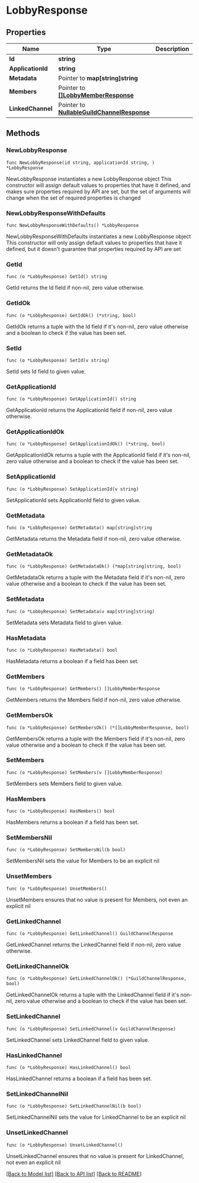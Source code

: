 # LobbyResponse

## Properties

Name | Type | Description | Notes
------------ | ------------- | ------------- | -------------
**Id** | **string** |  | 
**ApplicationId** | **string** |  | 
**Metadata** | Pointer to **map[string]string** |  | [optional] 
**Members** | Pointer to [**[]LobbyMemberResponse**](LobbyMemberResponse.md) |  | [optional] 
**LinkedChannel** | Pointer to [**NullableGuildChannelResponse**](GuildChannelResponse.md) |  | [optional] 

## Methods

### NewLobbyResponse

`func NewLobbyResponse(id string, applicationId string, ) *LobbyResponse`

NewLobbyResponse instantiates a new LobbyResponse object
This constructor will assign default values to properties that have it defined,
and makes sure properties required by API are set, but the set of arguments
will change when the set of required properties is changed

### NewLobbyResponseWithDefaults

`func NewLobbyResponseWithDefaults() *LobbyResponse`

NewLobbyResponseWithDefaults instantiates a new LobbyResponse object
This constructor will only assign default values to properties that have it defined,
but it doesn't guarantee that properties required by API are set

### GetId

`func (o *LobbyResponse) GetId() string`

GetId returns the Id field if non-nil, zero value otherwise.

### GetIdOk

`func (o *LobbyResponse) GetIdOk() (*string, bool)`

GetIdOk returns a tuple with the Id field if it's non-nil, zero value otherwise
and a boolean to check if the value has been set.

### SetId

`func (o *LobbyResponse) SetId(v string)`

SetId sets Id field to given value.


### GetApplicationId

`func (o *LobbyResponse) GetApplicationId() string`

GetApplicationId returns the ApplicationId field if non-nil, zero value otherwise.

### GetApplicationIdOk

`func (o *LobbyResponse) GetApplicationIdOk() (*string, bool)`

GetApplicationIdOk returns a tuple with the ApplicationId field if it's non-nil, zero value otherwise
and a boolean to check if the value has been set.

### SetApplicationId

`func (o *LobbyResponse) SetApplicationId(v string)`

SetApplicationId sets ApplicationId field to given value.


### GetMetadata

`func (o *LobbyResponse) GetMetadata() map[string]string`

GetMetadata returns the Metadata field if non-nil, zero value otherwise.

### GetMetadataOk

`func (o *LobbyResponse) GetMetadataOk() (*map[string]string, bool)`

GetMetadataOk returns a tuple with the Metadata field if it's non-nil, zero value otherwise
and a boolean to check if the value has been set.

### SetMetadata

`func (o *LobbyResponse) SetMetadata(v map[string]string)`

SetMetadata sets Metadata field to given value.

### HasMetadata

`func (o *LobbyResponse) HasMetadata() bool`

HasMetadata returns a boolean if a field has been set.

### GetMembers

`func (o *LobbyResponse) GetMembers() []LobbyMemberResponse`

GetMembers returns the Members field if non-nil, zero value otherwise.

### GetMembersOk

`func (o *LobbyResponse) GetMembersOk() (*[]LobbyMemberResponse, bool)`

GetMembersOk returns a tuple with the Members field if it's non-nil, zero value otherwise
and a boolean to check if the value has been set.

### SetMembers

`func (o *LobbyResponse) SetMembers(v []LobbyMemberResponse)`

SetMembers sets Members field to given value.

### HasMembers

`func (o *LobbyResponse) HasMembers() bool`

HasMembers returns a boolean if a field has been set.

### SetMembersNil

`func (o *LobbyResponse) SetMembersNil(b bool)`

 SetMembersNil sets the value for Members to be an explicit nil

### UnsetMembers
`func (o *LobbyResponse) UnsetMembers()`

UnsetMembers ensures that no value is present for Members, not even an explicit nil
### GetLinkedChannel

`func (o *LobbyResponse) GetLinkedChannel() GuildChannelResponse`

GetLinkedChannel returns the LinkedChannel field if non-nil, zero value otherwise.

### GetLinkedChannelOk

`func (o *LobbyResponse) GetLinkedChannelOk() (*GuildChannelResponse, bool)`

GetLinkedChannelOk returns a tuple with the LinkedChannel field if it's non-nil, zero value otherwise
and a boolean to check if the value has been set.

### SetLinkedChannel

`func (o *LobbyResponse) SetLinkedChannel(v GuildChannelResponse)`

SetLinkedChannel sets LinkedChannel field to given value.

### HasLinkedChannel

`func (o *LobbyResponse) HasLinkedChannel() bool`

HasLinkedChannel returns a boolean if a field has been set.

### SetLinkedChannelNil

`func (o *LobbyResponse) SetLinkedChannelNil(b bool)`

 SetLinkedChannelNil sets the value for LinkedChannel to be an explicit nil

### UnsetLinkedChannel
`func (o *LobbyResponse) UnsetLinkedChannel()`

UnsetLinkedChannel ensures that no value is present for LinkedChannel, not even an explicit nil

[[Back to Model list]](../README.md#documentation-for-models) [[Back to API list]](../README.md#documentation-for-api-endpoints) [[Back to README]](../README.md)



